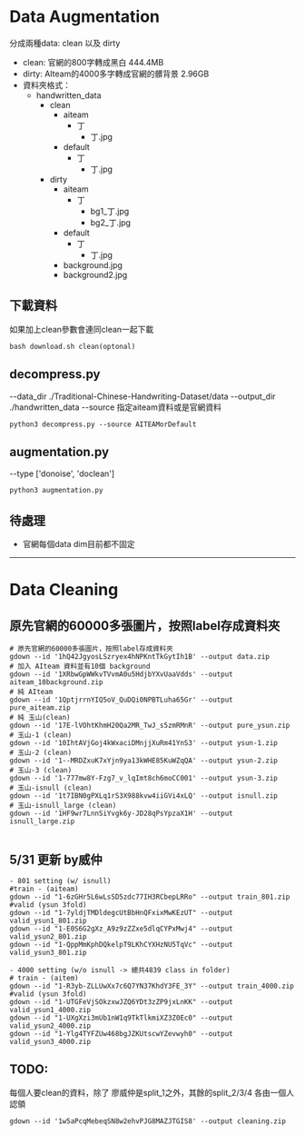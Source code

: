 # Data Augmentation
分成兩種data: clean 以及 dirty
* clean: 官網的800字轉成黑白 444.4MB
* dirty: AIteam的4000多字轉成官網的髒背景 2.96GB
* 資料夾格式：
    * handwritten_data
        * clean
            * aiteam
                * 丁
                    * 丁.jpg
            * default
                * 丁
                    * 丁.jpg
        * dirty
            * aiteam
                * 丁
                    * bg1_丁.jpg
                    * bg2_丁.jpg
            * default
                * 丁
                    * 丁.jpg
            * background.jpg
            * background2.jpg

## 下載資料
如果加上clean參數會連同clean一起下載
```shell
bash download.sh clean(optonal)
```


## decompress.py
--data_dir ./Traditional-Chinese-Handwriting-Dataset/data
--output_dir ./handwritten_data
--source 指定aiteam資料或是官網資料
```shell
python3 decompress.py --source AITEAMorDefault
```
## augmentation.py
--type ['donoise', 'doclean']
```shell
python3 augmentation.py
```

## 待處理
* 官網每個data dim目前都不固定


---
# Data Cleaning

## 原先官網的60000多張圖片，按照label存成資料夾
```
# 原先官網的60000多張圖片，按照label存成資料夾
gdown --id '1hQ42JgyosLSzryex4hNPKntTkGytIh1B' --output data.zip
# 加入 AIteam 資料並有10個 background
gdown --id '1XRbwGpWWkvTVvmA0u5HdjbYXvUaaVdds' --output aiteam_10background.zip
# 純 AIteam
gdown --id '1QptjrrnYIQ5oV_QuDQi0NPBTLuha65Gr' --output pure_aiteam.zip
# 純 玉山(clean)
gdown --id '17E-lVOhtKhmH20Qa2MR_TwJ_s5zmRMnR' --output pure_ysun.zip
# 玉山-1 (clean)
gdown --id '10IhtAVjGoj4kWxaciDMnjjXuRm41YnS3' --output ysun-1.zip
# 玉山-2 (clean)
gdown --id '1--MRDZxuK7xYjn9ya13kWHE85KuWZqQA' --output ysun-2.zip
# 玉山-3 (clean)
gdown --id '1-777mw8Y-Fzg7_v_lqImt8ch6moCC001' --output ysun-3.zip
# 玉山-isnull (clean)
gdown --id '1t7IBN0gPXLq1rS3X988kvw4iiGVi4xLQ' --output isnull.zip
# 玉山-isnull_large (clean)
gdown --id '1HF9wr7LnnSiYvgk6y-JD28qPsYpzaX1H' --output isnull_large.zip


```
## 5/31 更新 by威仲
```
- 801 setting (w/ isnull)
#train - (aiteam)
gdown --id "1-6zGHr5L6wLsSD5zdc77IH3RCbepLRRo" --output train_801.zip
#valid (ysun 3fold)
gdown --id "1-7yldjTMDldegcUtBbHnQFxixMwKEzUT" --output valid_ysun1_801.zip
gdown --id "1-E0S6G2gXz_A9z9zZZxe5dlqCYPxMwj4" --output valid_ysun2_801.zip
gdown --id "1-QppMmKphDQkelpT9LKhCYXHzNU5TqVc" --output valid_ysun3_801.zip

- 4000 setting (w/o isnull -> 總共4839 class in folder)
# train - (aitem)
gdown --id "1-R3yb-ZLLUwXx7c6Q7YN37KhdY3FE_3Y" --output train_4000.zip
#valid (ysun 3fold)
gdown --id "1-UTGFeVjSOkzxwJZQ6YDt3zZP9jxLnKK" --output valid_ysun1_4000.zip
gdown --id "1-UXgXzi3mUb1nW1q9TkTlkmiXZ3Z0Ec0" --output valid_ysun2_4000.zip
gdown --id "1-Ylg4TYFZUw468bgJZKUtscwYZevwyh0" --output valid_ysun3_4000.zip

```



## TODO: 
每個人要clean的資料，除了 廖威仲是split_1之外，其餘的split_2/3/4 各由一個人認領
```
gdown --id '1w5aPcqMebeqSN8w2ehvPJG8MAZJTGIS8' --output cleaning.zip
```
